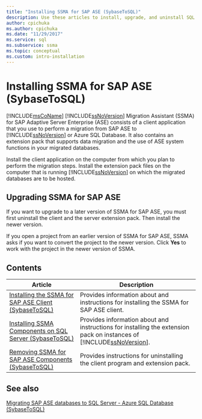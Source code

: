 ```yaml
---
title: "Installing SSMA for SAP ASE (SybaseToSQL)"
description: Use these articles to install, upgrade, and uninstall SQL Server Migration Assistant for SAP ASE, which includes a client application and an extension pack.
author: cpichuka
ms.author: cpichuka
ms.date: "11/29/2017"
ms.service: sql
ms.subservice: ssma
ms.topic: conceptual
ms.custom: intro-installation
---
```

# Installing SSMA for SAP ASE (SybaseToSQL)
[!INCLUDE[msCoName](../../includes/msconame-md.md)] [!INCLUDE[ssNoVersion](../../includes/ssnoversion-md.md)] Migration Assistant (SSMA) for SAP Adaptive Server Enterprise (ASE) consists of a client application that you use to perform a migration from SAP ASE  to [!INCLUDE[ssNoVersion](../../includes/ssnoversion-md.md)] or Azure SQL Database. It also contains an extension pack that supports data migration and the use of ASE system functions in your migrated databases.  
  
Install the client application on the computer from which you plan to perform the migration steps. Install the extension pack files on the computer that is running [!INCLUDE[ssNoVersion](../../includes/ssnoversion-md.md)] on which the migrated databases are to be hosted.  
  
## Upgrading SSMA for SAP ASE  
If you want to upgrade to a later version of SSMA for SAP ASE, you must first uninstall the client and the server extension pack. Then install the newer version.  
  
If you open a project from an earlier version of SSMA for SAP ASE, SSMA asks if you want to convert the project to the newer version. Click **Yes** to work with the project in the newer version of SSMA.  
  
## Contents  
  
|Article|Description|  
|---------|---------------|  
|[Installing the SSMA for SAP ASE Client &#40;SybaseToSQL&#41;](../../ssma/sybase/installing-ssma-for-sybase-client-sybasetosql.md)|Provides information about and instructions for installing the SSMA for SAP ASE client.|  
|[Installing SSMA Components on SQL Server &#40;SybaseToSQL&#41;](../../ssma/sybase/installing-ssma-components-on-sql-server-sybasetosql.md)|Provides information about and instructions for installing the extension pack on instances of [!INCLUDE[ssNoVersion](../../includes/ssnoversion-md.md)].|  
|[Removing SSMA for SAP ASE Components &#40;SybaseToSQL&#41;](../../ssma/sybase/removing-ssma-for-sybase-components-sybasetosql.md)|Provides instructions for uninstalling the client program and extension pack.|  
  
## See also  
[Migrating SAP ASE databases to SQL Server - Azure SQL Database &#40;SybaseToSQL&#41;](../../ssma/sybase/migrating-sybase-ase-databases-to-sql-server-azure-sql-db-sybasetosql.md)  
